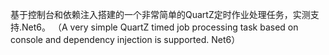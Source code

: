 基于控制台和依赖注入搭建的一个非常简单的QuartZ定时作业处理任务，实测支持.Net6。
（A very simple QuartZ timed job processing task based on console and dependency injection is supported. Net6）
